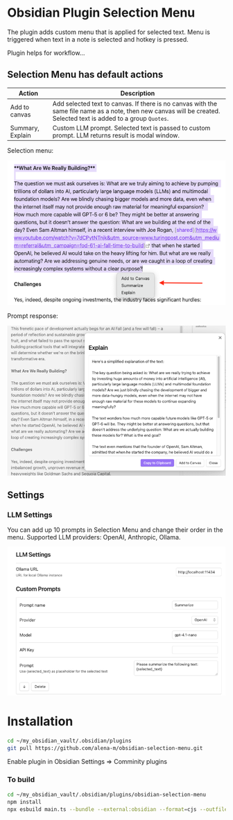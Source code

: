 # Obsidian Plugin Selection Menu 
The plugin adds custom menu that is applied for selected text.
Menu is triggered when text in a note is selected and hotkey is pressed.

Plugin helps for workflow...

## Selection Menu has default actions
|Action|Description|
|---|---|
|Add to canvas|Add selected text to canvas. If there is no canvas with the same file name as a note, then new canvas will be created. Selected text is added to a group `Quotes`.|
|Summary, Explain| Custom LLM prompt. Selected text is passed to custom prompt. LLM returns result is modal window.|


Selection menu:

![selection_menu](img/selection_menu.png)


Prompt response:

![prompt_result](img/prompt_result.png)


## Settings
### LLM Settings
You can add up 10 prompts in Selection Menu and change their order in the menu.
Supported LLM providers: OpenAI, Anthropic, Ollama.

![llm_settings](img/llm_settings.png)

# Installation
```bash
cd ~/my_obsidian_vault/.obsidian/plugins
git pull https://github.com/alena-m/obsidian-selection-menu.git
```
Enable plugin in Obsidian Settings => Comminity plugins

### To build
```bash
cd ~/my_obsidian_vault/.obsidian/plugins/obsidian-selection-menu
npm install
npx esbuild main.ts --bundle --external:obsidian --format=cjs --outfile=main.js --platform=node
```
